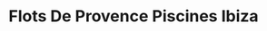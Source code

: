 ---
title: "Flots De Provence Piscines Ibiza"
url: /manosque/flots-de-provence-piscines-ibiza/
shop: piscine
---